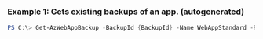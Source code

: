 ### Example 1: Gets existing backups of an app. (autogenerated)
```powershell
PS C:\> Get-AzWebAppBackup -BackupId {BackupId} -Name WebAppStandard -ResourceGroupName MyResourceGroup
```


